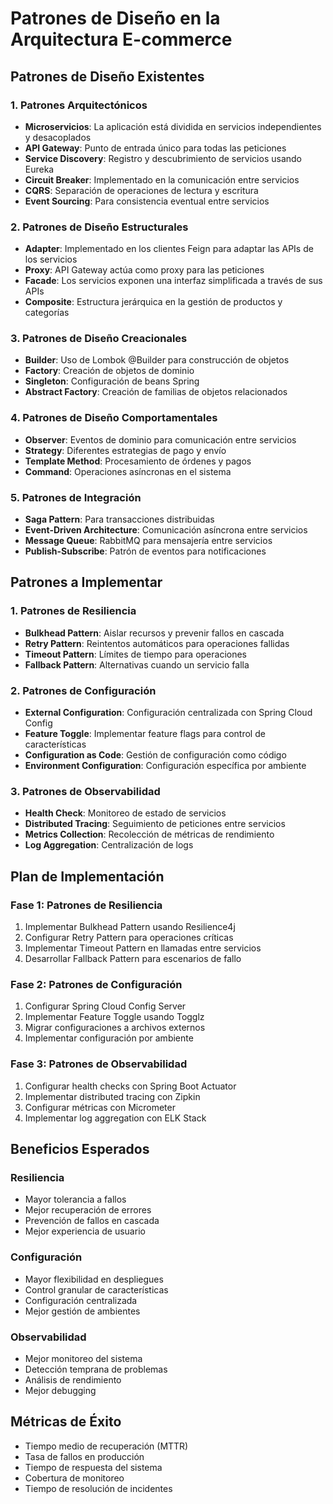 # Patrones de Diseño en la Arquitectura E-commerce

## Patrones de Diseño Existentes

### 1. Patrones Arquitectónicos
- **Microservicios**: La aplicación está dividida en servicios independientes y desacoplados
- **API Gateway**: Punto de entrada único para todas las peticiones
- **Service Discovery**: Registro y descubrimiento de servicios usando Eureka
- **Circuit Breaker**: Implementado en la comunicación entre servicios
- **CQRS**: Separación de operaciones de lectura y escritura
- **Event Sourcing**: Para consistencia eventual entre servicios

### 2. Patrones de Diseño Estructurales
- **Adapter**: Implementado en los clientes Feign para adaptar las APIs de los servicios
- **Proxy**: API Gateway actúa como proxy para las peticiones
- **Facade**: Los servicios exponen una interfaz simplificada a través de sus APIs
- **Composite**: Estructura jerárquica en la gestión de productos y categorías

### 3. Patrones de Diseño Creacionales
- **Builder**: Uso de Lombok @Builder para construcción de objetos
- **Factory**: Creación de objetos de dominio
- **Singleton**: Configuración de beans Spring
- **Abstract Factory**: Creación de familias de objetos relacionados

### 4. Patrones de Diseño Comportamentales
- **Observer**: Eventos de dominio para comunicación entre servicios
- **Strategy**: Diferentes estrategias de pago y envío
- **Template Method**: Procesamiento de órdenes y pagos
- **Command**: Operaciones asíncronas en el sistema

### 5. Patrones de Integración
- **Saga Pattern**: Para transacciones distribuidas
- **Event-Driven Architecture**: Comunicación asíncrona entre servicios
- **Message Queue**: RabbitMQ para mensajería entre servicios
- **Publish-Subscribe**: Patrón de eventos para notificaciones

## Patrones a Implementar

### 1. Patrones de Resiliencia
- **Bulkhead Pattern**: Aislar recursos y prevenir fallos en cascada
- **Retry Pattern**: Reintentos automáticos para operaciones fallidas
- **Timeout Pattern**: Límites de tiempo para operaciones
- **Fallback Pattern**: Alternativas cuando un servicio falla

### 2. Patrones de Configuración
- **External Configuration**: Configuración centralizada con Spring Cloud Config
- **Feature Toggle**: Implementar feature flags para control de características
- **Configuration as Code**: Gestión de configuración como código
- **Environment Configuration**: Configuración específica por ambiente

### 3. Patrones de Observabilidad
- **Health Check**: Monitoreo de estado de servicios
- **Distributed Tracing**: Seguimiento de peticiones entre servicios
- **Metrics Collection**: Recolección de métricas de rendimiento
- **Log Aggregation**: Centralización de logs

## Plan de Implementación

### Fase 1: Patrones de Resiliencia
1. Implementar Bulkhead Pattern usando Resilience4j
2. Configurar Retry Pattern para operaciones críticas
3. Implementar Timeout Pattern en llamadas entre servicios
4. Desarrollar Fallback Pattern para escenarios de fallo

### Fase 2: Patrones de Configuración
1. Configurar Spring Cloud Config Server
2. Implementar Feature Toggle usando Togglz
3. Migrar configuraciones a archivos externos
4. Implementar configuración por ambiente

### Fase 3: Patrones de Observabilidad
1. Configurar health checks con Spring Boot Actuator
2. Implementar distributed tracing con Zipkin
3. Configurar métricas con Micrometer
4. Implementar log aggregation con ELK Stack

## Beneficios Esperados

### Resiliencia
- Mayor tolerancia a fallos
- Mejor recuperación de errores
- Prevención de fallos en cascada
- Mejor experiencia de usuario

### Configuración
- Mayor flexibilidad en despliegues
- Control granular de características
- Configuración centralizada
- Mejor gestión de ambientes

### Observabilidad
- Mejor monitoreo del sistema
- Detección temprana de problemas
- Análisis de rendimiento
- Mejor debugging

## Métricas de Éxito
- Tiempo medio de recuperación (MTTR)
- Tasa de fallos en producción
- Tiempo de respuesta del sistema
- Cobertura de monitoreo
- Tiempo de resolución de incidentes 